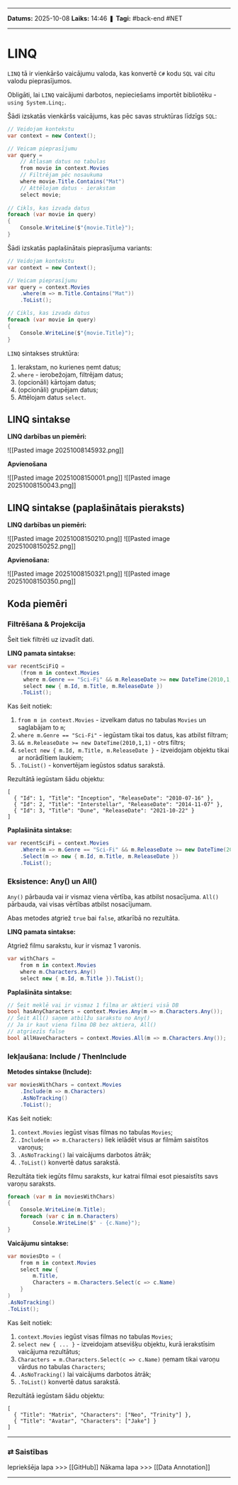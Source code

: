 ___

**Datums:** 2025-10-08
**Laiks:** 14:46
❚ **Tagi:** #back-end #NET 

---
# LINQ

`LINQ` tā ir vienkāršo vaicājumu valoda, kas konvertē `C#` kodu `SQL` vai citu valodu pieprasījumos.

Obligāti, lai `LINQ` vaicājumi darbotos, nepieciešams importēt bibliotēku - `using System.Linq;`.

Šādi izskatās vienkāršs vaicājums, kas pēc savas struktūras līdzīgs `SQL`:

```cs
// Veidojam kontekstu
var context = new Context();

// Veicam pieprasījumu
var query = 
	// Atlasam datus no tabulas
	from movie in context.Movies
	// Filtrējam pēc nosaukuma
	where movie.Title.Contains("Mat")
	// Attēlojam datus - ierakstam
	select movie;
	
// Cikls, kas izvada datus
foreach (var movie in query)
{
	Console.WriteLine($"{movie.Title}");
}
```

Šādi izskatās paplašinātais pieprasījuma variants:

```cs
// Veidojam kontekstu
var context = new Context();

// Veicam pieprasījumu
var query = context.Movies
	.where(m => m.Title.Contains("Mat"))
	.ToList();

// Cikls, kas izvada datus
foreach (var movie in query)
{
	Console.WriteLine($"{movie.Title}");
}
```

`LINQ` sintakses struktūra:

1. Ierakstam, no kurienes ņemt  datus;
2. `where` - ierobežojam, filtrējam datus;
3. (opcionāli) kārtojam datus;
4. (opcionāli) grupējam datus;
5. Attēlojam datus `select`.

## LINQ sintakse

**LINQ darbības un piemēri:**

![[Pasted image 20251008145932.png]]

**Apvienošana**

![[Pasted image 20251008150001.png]]
![[Pasted image 20251008150043.png]]

## LINQ sintakse (paplašinātais pieraksts)

**LINQ darbības un piemēri:**

![[Pasted image 20251008150210.png]]
![[Pasted image 20251008150252.png]]

**Apvienošana:**

![[Pasted image 20251008150321.png]]
![[Pasted image 20251008150350.png]]

## Koda piemēri

### Filtrēšana & Projekcija

Šeit tiek filtrēti uz izvadīt dati.

**LINQ pamata sintakse:**

```cs
var recentSciFiQ = 
    (from m in context.Movies
     where m.Genre == "Sci-Fi" && m.ReleaseDate >= new DateTime(2010,1,1)
     select new { m.Id, m.Title, m.ReleaseDate })
    .ToList();
```

Kas šeit notiek:

1. `from m in context.Movies` - izvelkam datus no tabulas `Movies` un saglabājam to `m`;
2. `where m.Genre == "Sci-Fi"` - iegūstam tikai tos datus, kas atbilst filtram;
3. `&& m.ReleaseDate >= new DateTime(2010,1,1)` - otrs filtrs;
4. `select new { m.Id, m.Title, m.ReleaseDate }` - izveidojam objektu tikai ar norādītiem laukiem;
5. `.ToList()` - konvertējam iegūstos sdatus sarakstā.

Rezultātā iegūstam šādu objektu:

```
[
  { "Id": 1, "Title": "Inception", "ReleaseDate": "2010-07-16" },
  { "Id": 2, "Title": "Interstellar", "ReleaseDate": "2014-11-07" },
  { "Id": 3, "Title": "Dune", "ReleaseDate": "2021-10-22" }
]
```

**Paplašināta sintakse:**

```cs
var recentSciFi = context.Movies
	.Where(m => m.Genre == "Sci-Fi" && m.ReleaseDate >= new DateTime(2010,1,1))
	.Select(m => new { m.Id, m.Title, m.ReleaseDate })
	.ToList();
```

### Eksistence: Any() un All()

`Any()` pārbauda vai ir vismaz viena vērtība, kas atbilst nosacījuma.
`All()` pārbauda, vai visas vērtības atbilst nosacījumam.

Abas metodes atgriež `true` bai `false`, atkarībā no rezultāta.

**LINQ pamata sintakse:**

Atgriež filmu sarakstu, kur ir vismaz 1 varonis.

```cs
var withChars = 
	from m in context.Movies
	where m.Characters.Any()
	select new { m.Id, m.Title }).ToList();
```

**Paplašināta sintakse:**

```cs
// Šeit meklē vai ir vismaz 1 filma ar aktieri visā DB
bool hasAnyCharacters = context.Movies.Any(m => m.Characters.Any());
// Šeit All() saņem atbilžu sarakstu no Any()
// Ja ir kaut viena filma DB bez aktiera, All()
// atgriezīs false
bool allHaveCharacters = context.Movies.All(m => m.Characters.Any());
```

### Iekļaušana: Include / ThenInclude

**Metodes sintakse (Include):**

```cs
var moviesWithChars = context.Movies
    .Include(m => m.Characters)
    .AsNoTracking()
    .ToList();
```

Kas šeit notiek:

1. `context.Movies` iegūst visas filmas no tabulas `Movies`;
2. `.Include(m => m.Characters)` liek ielādēt visus ar filmām saistītos varoņus;
3. `.AsNoTracking()` lai vaicājums darbotos ātrāk;
4. `.ToList()` konvertē datus sarakstā.

Rezultāta tiek iegūts filmu saraksts, kur katrai filmai esot piesaistīts savs varoņu saraksts.

```cs
foreach (var m in moviesWithChars)
{
    Console.WriteLine(m.Title);
    foreach (var c in m.Characters)
        Console.WriteLine($" - {c.Name}");
}
```

**Vaicājumu sintakse:**

```cs
var moviesDto = (
    from m in context.Movies
    select new { 
        m.Title, 
        Characters = m.Characters.Select(c => c.Name) 
    }
)
.AsNoTracking()
.ToList();
```

Kas šeit notiek:

1. `context.Movies` iegūst visas filmas no tabulas `Movies`;
2. `select new { ... }` - izveidojam atsevišķu objektu, kurā ierakstīsim vaicājuma rezultātus;
3. `Characters = m.Characters.Select(c => c.Name)` ņemam tikai varoņu vārdus no tabulas `Characters`;
4. `.AsNoTracking()` lai vaicājums darbotos ātrāk;
5. `.ToList()` konvertē datus sarakstā.

Rezultātā iegūstam šādu objektu:

```
[
  { "Title": "Matrix", "Characters": ["Neo", "Trinity"] },
  { "Title": "Avatar", "Characters": ["Jake"] }
]
```

---
### ⇄ Saistības

Iepriekšēja lapa >>> [[GitHub]]
Nākama lapa >>> [[Data Annotation]]

---